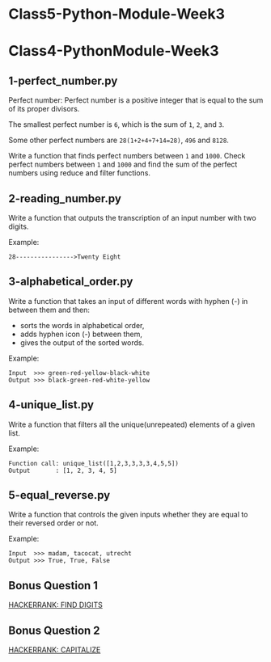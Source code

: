 # Class5-Python-Module-Week3

# Class4-PythonModule-Week3
## 1-perfect_number.py
Perfect number: Perfect number is a positive integer that is equal to the sum of its proper divisors.

The smallest perfect number is `6`, which is the sum of `1`, `2`, and `3`. 

Some other perfect numbers are `28(1+2+4+7+14=28)`, `496` and `8128`.

Write a function that finds perfect numbers between `1` and `1000`.
Check perfect numbers between `1` and `1000` and find the sum of the perfect numbers using reduce and filter functions. <br />

## 2-reading_number.py
Write a function that outputs the transcription of an input number with two digits.

Example:
```
28---------------->Twenty Eight
```

## 3-alphabetical_order.py
Write a function that takes an input of different words with hyphen (-) in between them and then:<br />
* sorts the words in alphabetical order,
* adds hyphen icon (-) between them, 
* gives the output of the sorted words.

Example:
```
Input  >>> green-red-yellow-black-white
Output >>> black-green-red-white-yellow 
```

## 4-unique_list.py
Write a function that filters all the unique(unrepeated) elements of a given list.

Example:
```
Function call: unique_list([1,2,3,3,3,3,4,5,5])
Output       : [1, 2, 3, 4, 5]
```
## 5-equal_reverse.py
Write a function that controls the given inputs whether they are equal to their reversed order or not.

Example:
```
Input  >>> madam, tacocat, utrecht 
Output >>> True, True, False
```
## Bonus Question 1
[HACKERRANK: FIND DIGITS](https://www.hackerrank.com/challenges/find-digits/problem)

## Bonus Question 2
[HACKERRANK: CAPITALIZE](https://www.hackerrank.com/challenges/capitalize/problem)
